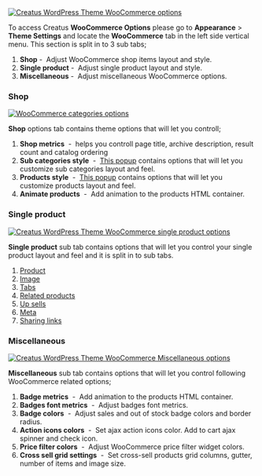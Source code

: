 <div class="thz-lightbox-gallery" markdown="1">
<div class="thz-doc-image max">
<a class="thz-lightbox mfp-image" href="../../docs-media/woocommerce-options.jpg" data-mfp-title="Creatus WordPress Theme WooCommerce options" data-modal-size="large">
	<img src="../../docs-media/woocommerce-options.jpg" alt="Creatus WordPress Theme WooCommerce options" />
</a>
</div>

<div id="search" markdown="1">

To access Creatus __WooCommerce Options__ please go to __Appearance__ >  __Theme Settings__ and locate the __WooCommerce__ tab in the left side vertical menu. This section is split in to 3 sub tabs; 

1. __Shop__&nbsp;-&nbsp; Adjust WooCommerce shop items layout and style. 
1. __Single product__&nbsp;-&nbsp; Adjust single product layout and style.
1. __Miscellaneous__&nbsp;-&nbsp; Adjust miscellaneous WooCommerce options. 

</div>

### Shop
<div class="thz-doc-image max">
<a class="thz-lightbox mfp-image" href="../../docs-media/woocommerce-categories-options.jpg" data-mfp-title="Creatus WordPress Theme WooCommerce categories options" data-modal-size="large">
	<img src="../../docs-media/woocommerce-categories-options.jpg" alt="WooCommerce categories options" />
</a>
</div>


__Shop__ options tab contains theme options that will let you controll;

1. __Shop metrics__ &nbsp;-&nbsp; helps you controll page title, archive description, result count and catalog ordering
1. __Sub categories style__ &nbsp;-&nbsp; <a class="thz-lightbox mfp-image" href="../../docs-media/woocommerce-subcategory-options.jpg" data-mfp-title="Creatus WordPress Theme WooCommerce sub categories options" data-modal-size="large">This popup</a> contains options that will let you customize sub categories layout and feel. 
1. __Products style__ &nbsp;-&nbsp;  <a class="thz-lightbox mfp-image" href="../../docs-media/woocommerce-products-options.jpg" data-mfp-title="Creatus WordPress Theme WooCommerce category products options" data-modal-size="large">This popup</a> contains options that will let you customize products layout and feel.
1. __Animate products__ &nbsp;-&nbsp; Add animation to the products HTML container.
 


### Single product
<div class="thz-doc-image max">
<a class="thz-lightbox mfp-image" href="../../docs-media/woocommerce-single-product-options.jpg" data-mfp-title="Creatus WordPress Theme WooCommerce single product options" data-modal-size="large">
	<img src="../../docs-media/woocommerce-single-product-options.jpg" alt="Creatus WordPress Theme WooCommerce single product options" />
</a>
</div>


__Single product__ sub tab contains options that will let you control your single product layout and feel and it is split in to sub tabs.


1. <a class="thz-lightbox mfp-image" href="../../docs-media/woo-product-tab-options.jpg" data-mfp-title="Creatus WordPress Theme Single product sub tab" data-modal-size="large"> Product </a>
1. <a class="thz-lightbox mfp-image" href="../../docs-media/woo-image-tab-options.jpg" data-mfp-title="Creatus WordPress Theme Single product image sub tab" data-modal-size="large"> Image </a>
1. <a class="thz-lightbox mfp-image" href="../../docs-media/woo-tabs-options.jpg" data-mfp-title="Creatus WordPress Theme Single product tabs sub tab" data-modal-size="large"> Tabs </a>
1. <a class="thz-lightbox mfp-image" href="../../docs-media/woo-related-tab-options.jpg" data-mfp-title="Creatus WordPress Theme Single product related sub tab" data-modal-size="large"> Related products </a>
1. <a class="thz-lightbox mfp-image" href="../../docs-media/woo-up-sells-tab-options.jpg" data-mfp-title="Creatus WordPress Theme Single product up-sells sub tab" data-modal-size="large"> Up sells </a>
1. <a class="thz-lightbox mfp-image" href="../../docs-media/woo-meta-tab-options.jpg" data-mfp-title="Creatus WordPress Theme Single product meta sub tab" data-modal-size="large"> Meta </a>
1. <a class="thz-lightbox mfp-image" href="../../docs-media/woo-sharing-links-tab.jpg" data-mfp-title="Creatus WordPress Theme Single product sharing links sub tab" data-modal-size="large"> Sharing links </a>




### Miscellaneous
<div class="thz-doc-image max">
<a class="thz-lightbox mfp-image" href="../../docs-media/woocommerce-miscellaneous-options.jpg" data-mfp-title="Creatus WordPress Theme WooCommerce Miscellaneous options" data-modal-size="large">
	<img src="../../docs-media/woocommerce-miscellaneous-options.jpg" alt="Creatus WordPress Theme WooCommerce Miscellaneous options" />
</a>
</div>


__Miscellaneous__ sub tab contains options that will let you control following  WooCommerce related options;

1. __Badge metrics__ &nbsp;-&nbsp; Add animation to the products HTML container.
1. __Badges font metrics__ &nbsp;-&nbsp; Adjust badges font metrics.
1. __Badge colors__ &nbsp;-&nbsp; Adjust sales and out of stock badge colors and border radius.
1. __Action icons colors__ &nbsp;-&nbsp; Set ajax action icons color. Add to cart ajax spinner and check icon.
1. __Price filter colors__ &nbsp;-&nbsp; Adjust WooCommerce price filter widget colors.
1. __Cross sell grid settings__ &nbsp;-&nbsp; Set cross-sell products grid columns, gutter, number of items and image size.

</div>